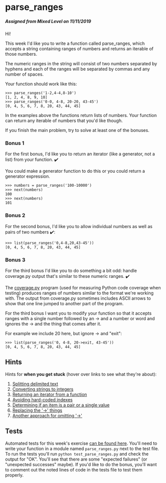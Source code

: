 # parse_ranges
##### Assigned from Mixed Level on 11/11/2019
Hi!

This week I'd like you to write a function called parse_ranges, which accepts a string containing ranges of numbers and returns an iterable of those numbers.

The numeric ranges in the string will consist of two numbers separated by hyphens and each of the ranges will be separated by commas and any number of spaces.

Your function should work like this:
```
>>> parse_ranges('1-2,4-4,8-10')
[1, 2, 4, 8, 9, 10]
>>> parse_ranges('0-0, 4-8, 20-20, 43-45')
[0, 4, 5, 6, 7, 8, 20, 43, 44, 45]
```
In the examples above the functions return lists of numbers. Your function can return any iterable of numbers that you'd like though.

If you finish the main problem, try to solve at least one of the bonuses.

### Bonus 1

For the first bonus, I'd like you to return an iterator (like a generator, not a list) from your function. ✔️

You could make a generator function to do this or you could return a generator expression.
```
>>> numbers = parse_ranges('100-10000')
>>> next(numbers)
100
>>> next(numbers)
101
```
### Bonus 2

For the second bonus, I'd like you to allow individual numbers as well as pairs of two numbers ✔️:
```
>>> list(parse_ranges('0,4-8,20,43-45'))
[0, 4, 5, 6, 7, 8, 20, 43, 44, 45]
```
### Bonus 3

For the third bonus I'd like you to do something a bit odd: handle coverage.py output that's similar to these numeric ranges. ✔️

The [coverage.py](https://coverage.readthedocs.io/) program (used for measuring Python code coverage when testing) produces ranges of numbers similar to the format we're working with. The output from coverage.py sometimes includes ASCII arrows to show that one line jumped to another part of the program.

For the third bonus I want you to modify your function so that it accepts ranges with a single number followed by an -> and a number or word and ignores the -> and the thing that comes after it.

For example we include 20 here, but ignore -> and "exit":
```
>>> list(parse_ranges('0, 4-8, 20->exit, 43-45'))
[0, 4, 5, 6, 7, 8, 20, 43, 44, 45]
```
## Hints

Hints for **when you get stuck** (hover over links to see what they're about):

1. [Splitting delimited text](https://stackoverflow.com/a/3475270/2633215)
2. [Converting strings to integers](https://stackoverflow.com/a/642169/2633215)
3. [Returning an iterator from a function](https://treyhunner.com/2018/06/how-to-make-an-iterator-in-python/)
4. [Avoiding hard-coded indexes](https://treyhunner.com/2018/03/tuple-unpacking-improves-python-code-readability/)
5. [Determining if an item is a pair or a single value](https://stackoverflow.com/a/30423850/2633215)
6. [Replacing the '->' things](https://www.pythonforbeginners.com/regex/regular-expressions-in-python)
7. [Another approach for omitting '->'](http://pycon2017.regex.training/re-module.html#multi-search)

## Tests

Automated tests for this week's exercise [can be found here](https://www.pythonmorsels.com/exercises/008c3f7419944ed781eb4924483bff35/tests/). You'll need to write your function in a module named `parse_ranges.py` next to the test file. To run the tests you'll run `python test_parse_ranges.py` and check the output for "OK". You'll see that there are some "expected failures" (or "unexpected successes" maybe). If you'd like to do the bonus, you'll want to comment out the noted lines of code in the tests file to test them properly.
